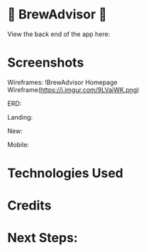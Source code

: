# 🍺 BrewAdvisor 🍻

View the back end of the app here: 

# Screenshots
Wireframes:
!BrewAdvisor Homepage Wireframe(https://i.imgur.com/9LVajWK.png)

ERD:


Landing:


New:


Mobile:


# Technologies Used 


#  Credits 


# Next Steps:
